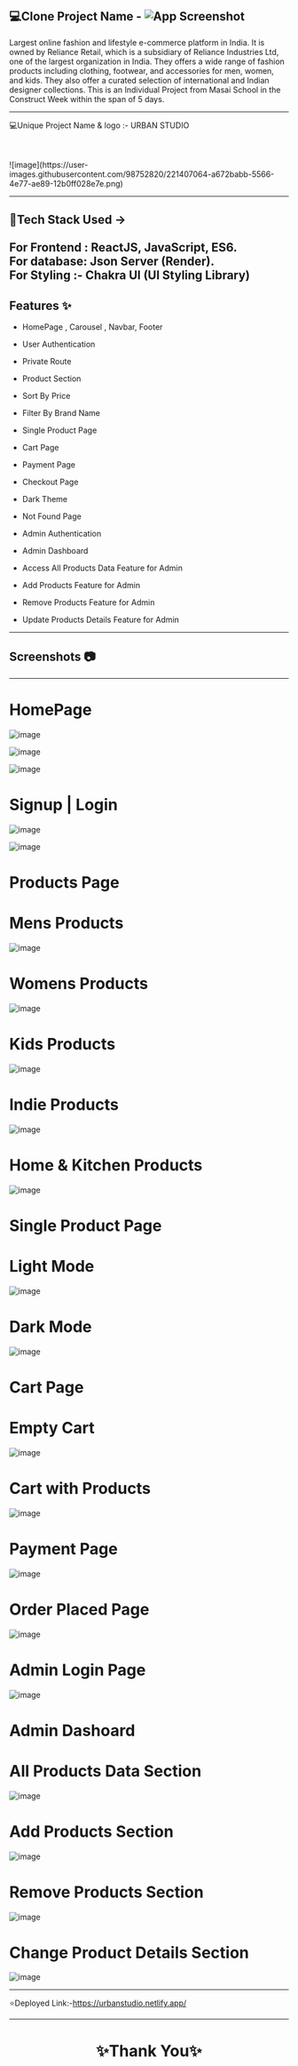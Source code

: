 💻Clone Project Name - ![App Screenshot](https://user-images.githubusercontent.com/98752820/221406747-43da3184-77f2-4c6b-9d6b-d9f77fe3375a.png)
---

Largest online fashion and lifestyle e-commerce platform in India. It is owned by Reliance Retail, which is a subsidiary of Reliance Industries Ltd, one of the largest organization in India. They offers a wide range of fashion products including clothing, footwear, and accessories for men, women, and kids. They also offer a curated selection of international and Indian designer collections. This is an Individual Project from Masai School in the Construct Week within the span of 5 days.

---

💻Unique Project Name & logo :- URBAN STUDIO

<br>
<br>
![image](https://user-images.githubusercontent.com/98752820/221407064-a672babb-5566-4e77-ae89-12b0ff028e7e.png)

---
 💫Tech Stack Used ->
 <br>
 <br>
For Frontend : ReactJS, JavaScript, ES6. 
 <br>
For database: Json Server (Render). 
 <br>
For Styling :- Chakra UI (UI Styling Library)
---

## Features ✨

- HomePage , Carousel  , Navbar, Footer

- User Authentication

- Private Route

- Product Section

- Sort By Price

- Filter By Brand Name

- Single Product Page

- Cart Page

- Payment Page

- Checkout Page

- Dark Theme

- Not Found Page

- Admin Authentication 

- Admin Dashboard

- Access All Products Data Feature for Admin

- Add Products Feature for Admin

- Remove Products Feature for Admin

- Update Products Details Feature for Admin

---
## Screenshots 📷
---

# HomePage

![image](https://user-images.githubusercontent.com/98752820/221407700-6b97d02b-9051-4531-af04-d6d5b8ee739b.png)

![image](https://user-images.githubusercontent.com/98752820/221407766-d5cd5cdc-deca-4382-a51b-24dace9c9989.png)

![image](https://user-images.githubusercontent.com/98752820/221407798-85f46bc2-dc55-4259-818d-8fe1fd4000fa.png)

# Signup | Login

![image](https://user-images.githubusercontent.com/98752820/221407894-a818abe0-0b9a-4b9e-ab1d-64a6905184be.png)

![image](https://user-images.githubusercontent.com/98752820/221407858-7d41246c-15c9-43f4-ae79-a70a46e192ff.png)

# Products Page

# Mens Products
![image](https://user-images.githubusercontent.com/98752820/221408004-b3b57638-bb2e-4ac3-bcce-0bf0fed760db.png)

# Womens Products
![image](https://user-images.githubusercontent.com/98752820/221408027-c61a00f9-8686-457d-90ab-f12b479f7f65.png)

# Kids Products
![image](https://user-images.githubusercontent.com/98752820/221408044-eeadc829-1a08-4fe6-b6df-9c2c14fdb538.png)

# Indie Products
![image](https://user-images.githubusercontent.com/98752820/221408068-d71eb533-a09b-4466-833e-34d7d1134608.png)

# Home & Kitchen Products
![image](https://user-images.githubusercontent.com/98752820/221408089-e80082d6-332e-4c54-b79e-7ca72c0d5603.png)

# Single Product Page

# Light Mode
![image](https://user-images.githubusercontent.com/98752820/221408148-cd441bc3-b15a-4afc-94da-401aa08011b4.png)

# Dark Mode
![image](https://user-images.githubusercontent.com/98752820/221408167-6cf2e967-b463-4eb5-a2be-55a1de5c85bf.png)

# Cart Page

# Empty Cart
![image](https://user-images.githubusercontent.com/98752820/221408232-69f38d0b-7fe6-4bfd-8149-cb8fd60347c1.png)

# Cart with Products
![image](https://user-images.githubusercontent.com/98752820/221408321-0ff42d71-77e4-4969-90df-b579b357c629.png)

# Payment Page

![image](https://user-images.githubusercontent.com/98752820/221408364-8a3202e6-8f84-46ae-8e96-a225a32636f2.png)

# Order Placed Page
![image](https://user-images.githubusercontent.com/98752820/221408403-c3bd5582-33ba-42d0-acdd-a9f8b38f663e.png)

# Admin Login Page
![image](https://user-images.githubusercontent.com/98752820/221408513-494678eb-74c1-4180-bb2d-809f191650de.png)

# Admin Dashoard 
 
 # All Products Data Section
![image](https://user-images.githubusercontent.com/98752820/221408536-1bbd4cf9-d8dd-49b3-b285-169069ca7222.png)

# Add Products Section
![image](https://user-images.githubusercontent.com/98752820/221408577-cbe00686-6869-40e3-9dc1-2f9acf5a8563.png)

# Remove Products Section
![image](https://user-images.githubusercontent.com/98752820/221408600-7d874741-01b4-4c77-a98d-100090701b8a.png)

# Change Product Details Section 
![image](https://user-images.githubusercontent.com/98752820/221408622-e3990cf2-f451-422e-a680-6ad02204aa6d.png)


---
⭐Deployed Link:-https://urbanstudio.netlify.app/


----
<h1 align="center">✨Thank You✨</h1>

